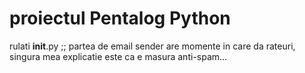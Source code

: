 # proiectul Pentalog Python
rulati  __init__.py ;; 
partea de email sender are momente in care da rateuri, singura mea explicatie este ca e masura anti-spam...
